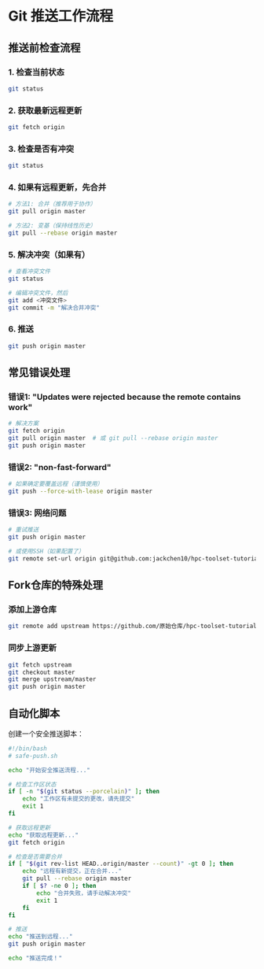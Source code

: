 # Git 推送工作流程

## 推送前检查流程

### 1. 检查当前状态
```bash
git status
```

### 2. 获取最新远程更新
```bash
git fetch origin
```

### 3. 检查是否有冲突
```bash
git status
```

### 4. 如果有远程更新，先合并
```bash
# 方法1: 合并（推荐用于协作）
git pull origin master

# 方法2: 变基（保持线性历史）
git pull --rebase origin master
```

### 5. 解决冲突（如果有）
```bash
# 查看冲突文件
git status

# 编辑冲突文件，然后
git add <冲突文件>
git commit -m "解决合并冲突"
```

### 6. 推送
```bash
git push origin master
```

## 常见错误处理

### 错误1: "Updates were rejected because the remote contains work"
```bash
# 解决方案
git fetch origin
git pull origin master  # 或 git pull --rebase origin master
git push origin master
```

### 错误2: "non-fast-forward"
```bash
# 如果确定要覆盖远程（谨慎使用）
git push --force-with-lease origin master
```

### 错误3: 网络问题
```bash
# 重试推送
git push origin master

# 或使用SSH（如果配置了）
git remote set-url origin git@github.com:jackchen10/hpc-toolset-tutorial.git
```

## Fork仓库的特殊处理

### 添加上游仓库
```bash
git remote add upstream https://github.com/原始仓库/hpc-toolset-tutorial.git
```

### 同步上游更新
```bash
git fetch upstream
git checkout master
git merge upstream/master
git push origin master
```

## 自动化脚本

创建一个安全推送脚本：
```bash
#!/bin/bash
# safe-push.sh

echo "开始安全推送流程..."

# 检查工作区状态
if [ -n "$(git status --porcelain)" ]; then
    echo "工作区有未提交的更改，请先提交"
    exit 1
fi

# 获取远程更新
echo "获取远程更新..."
git fetch origin

# 检查是否需要合并
if [ "$(git rev-list HEAD..origin/master --count)" -gt 0 ]; then
    echo "远程有新提交，正在合并..."
    git pull --rebase origin master
    if [ $? -ne 0 ]; then
        echo "合并失败，请手动解决冲突"
        exit 1
    fi
fi

# 推送
echo "推送到远程..."
git push origin master

echo "推送完成！"
```
